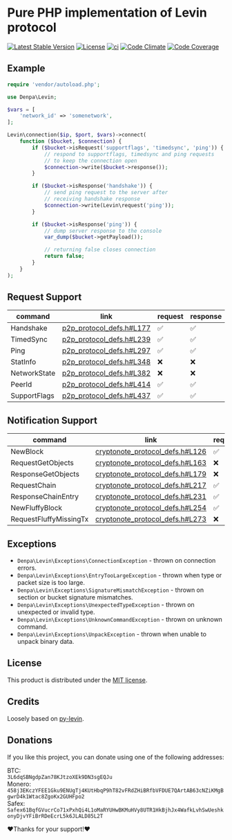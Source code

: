 # Pure PHP implementation of Levin protocol
[![Latest Stable Version](https://poser.pugx.org/denpa/php-levin/v/stable)](https://packagist.org/packages/denpa/php-levin)
[![License](https://poser.pugx.org/denpa/php-levin/license)](https://packagist.org/packages/denpa/php-levin)
[![ci](https://github.com/denpamusic/php-levin/actions/workflows/ci.yml/badge.svg)](https://github.com/denpamusic/php-levin/actions/workflows/ci.yml)
[![Code Climate](https://codeclimate.com/github/denpamusic/php-levin/badges/gpa.svg)](https://codeclimate.com/github/denpamusic/php-levin)
[![Code Coverage](https://codeclimate.com/github/denpamusic/php-levin/badges/coverage.svg)](https://codeclimate.com/github/denpamusic/php-levin/coverage)


## Example
```php
require 'vendor/autoload.php';

use Denpa\Levin;

$vars = [
    'network_id' => 'somenetwork',
];

Levin\connection($ip, $port, $vars)->connect(
    function ($bucket, $connection) {
        if ($bucket->isRequest('supportflags', 'timedsync', 'ping')) {
            // respond to supportflags, timedsync and ping requests
            // to keep the connection open
            $connection->write($bucket->response());
        }

        if ($bucket->isResponse('handshake')) {
            // send ping request to the server after
            // receiving handshake response
            $connection->write(Levin\request('ping'));
        }

        if ($bucket->isResponse('ping')) {
            // dump server response to the console
            var_dump($bucket->getPayload());

            // returning false closes connection
            return false;
        }
    }
);
```

## Request Support
| command      | link                                                                                                              | request | response  |
|--------------|-------------------------------------------------------------------------------------------------------------------|---------|-----------|
| Handshake    | [p2p_protocol_defs.h#L177](https://github.com/monero-project/monero/blob/master/src/p2p/p2p_protocol_defs.h#L177) | ✅       | ✅        |
| TimedSync    | [p2p_protocol_defs.h#L239](https://github.com/monero-project/monero/blob/master/src/p2p/p2p_protocol_defs.h#L239) | ✅       | ✅        |
| Ping         | [p2p_protocol_defs.h#L297](https://github.com/monero-project/monero/blob/master/src/p2p/p2p_protocol_defs.h#L297) | ✅       | ✅        |
| StatInfo     | [p2p_protocol_defs.h#L348](https://github.com/monero-project/monero/blob/master/src/p2p/p2p_protocol_defs.h#L348) | ❌       | ❌        |
| NetworkState | [p2p_protocol_defs.h#L382](https://github.com/monero-project/monero/blob/master/src/p2p/p2p_protocol_defs.h#L382) | ❌       | ❌        |
| PeerId       | [p2p_protocol_defs.h#L414](https://github.com/monero-project/monero/blob/master/src/p2p/p2p_protocol_defs.h#L414) | ✅       | ✅        |
| SupportFlags | [p2p_protocol_defs.h#L437](https://github.com/monero-project/monero/blob/master/src/p2p/p2p_protocol_defs.h#L437) | ✅       | ✅        |


## Notification Support
| command                | link                                                                                                                                            | request |
|------------------------|-------------------------------------------------------------------------------------------------------------------------------------------------|---------|
| NewBlock               | [cryptonote_protocol_defs.h#L126](https://github.com/monero-project/monero/blob/master/src/cryptonote_protocol/cryptonote_protocol_defs.h#L126) | ✅       |
| RequestGetObjects      | [cryptonote_protocol_defs.h#L163](https://github.com/monero-project/monero/blob/master/src/cryptonote_protocol/cryptonote_protocol_defs.h#L163) | ❌       |
| ResponseGetObjects     | [cryptonote_protocol_defs.h#L179](https://github.com/monero-project/monero/blob/master/src/cryptonote_protocol/cryptonote_protocol_defs.h#L179) | ❌       |
| RequestChain           | [cryptonote_protocol_defs.h#L217](https://github.com/monero-project/monero/blob/master/src/cryptonote_protocol/cryptonote_protocol_defs.h#L217) | ✅       |
| ResponseChainEntry     | [cryptonote_protocol_defs.h#L231](https://github.com/monero-project/monero/blob/master/src/cryptonote_protocol/cryptonote_protocol_defs.h#L231) | ✅       |
| NewFluffyBlock         | [cryptonote_protocol_defs.h#L254](https://github.com/monero-project/monero/blob/master/src/cryptonote_protocol/cryptonote_protocol_defs.h#L254) | ✅       |
| RequestFluffyMissingTx | [cryptonote_protocol_defs.h#L273](https://github.com/monero-project/monero/blob/master/src/cryptonote_protocol/cryptonote_protocol_defs.h#L273) | ❌       |

## Exceptions
* `Denpa\Levin\Exceptions\ConnectionException` - thrown on connection errors.
* `Denpa\Levin\Exceptions\EntryTooLargeException` - thrown when type or packet size is too large.
* `Denpa\Levin\Exceptions\SignatureMismatchException` - thrown on section or bucket signature mismatches.
* `Denpa\Levin\Exceptions\UnexpectedTypeException` - thrown on unexpected or invalid type.
* `Denpa\Levin\Exceptions\UnknownCommandException` - thrown on unknown command.
* `Denpa\Levin\Exceptions\UnpackException` - thrown when unable to unpack binary data.

## License
This product is distributed under the [MIT license](https://github.com/denpamusic/php-levin/blob/master/LICENSE).

## Credits
Loosely based on [py-levin](https://github.com/xmrdsc/py-levin).

## Donations
If you like this project, you can donate using one of the following addresses:

BTC:  
`3L6dqSBNgdpZan78KJtzoXEk9DN3sgEQJu`  
Monero:  
`458j3EKczYFEE1Gku9ENUgTj4KUtHbqP9hT82vFRdZHiBRfbVFDUE7QArtAB63cNZiKMgBgwrD4k1Wtac8ZgoKx2GUHFpo2`  
Safex:  
`Safex61BqfGVucrCo71xPxhQi4L1oMaRYUHwBKMuHVy8UTR1HkBjhJx4WafkLvhSwUeshkonyDjvYFiBrRDeEcrL5k6JLALD85L2T`  

❤Thanks for your support!❤
